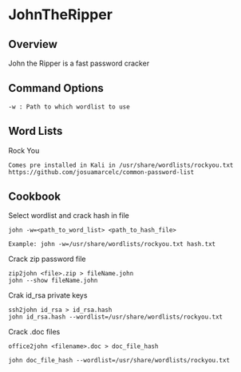 # JohnTheRipper

## Overview

John the Ripper is a fast password cracker

## Command Options

	-w : Path to which wordlist to use

## Word Lists

Rock You

	Comes pre installed in Kali in /usr/share/wordlists/rockyou.txt
	https://github.com/josuamarcelc/common-password-list

## Cookbook

Select wordlist and crack hash in file

	john -w=<path_to_word_list> <path_to_hash_file>

	Example: john -w=/usr/share/wordlists/rockyou.txt hash.txt

Crack zip password file

	zip2john <file>.zip > fileName.john
	john --show fileName.john

Crak id_rsa private keys

	ssh2john id_rsa > id_rsa.hash
	john id_rsa.hash --wordlist=/usr/share/wordlists/rockyou.txt

Crack .doc files

	office2john <filename>.doc > doc_file_hash

	john doc_file_hash --wordlist=/usr/share/wordlists/rockyou.txt